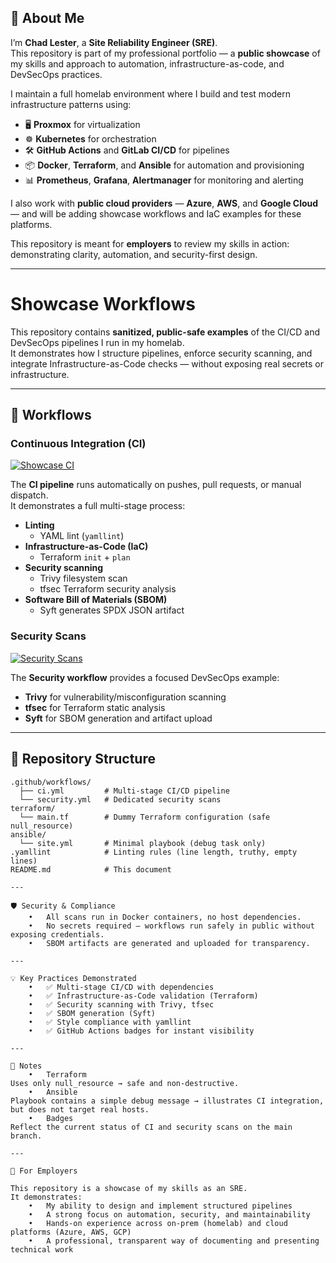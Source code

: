 

## 👋 About Me

I’m **Chad Lester**, a **Site Reliability Engineer (SRE)**.  
This repository is part of my professional portfolio — a **public showcase** of my skills and approach to automation, infrastructure-as-code, and DevSecOps practices.  

I maintain a full homelab environment where I build and test modern infrastructure patterns using:  
- 🖥️ **Proxmox** for virtualization  
- ☸️ **Kubernetes** for orchestration  
- 🛠️ **GitHub Actions** and **GitLab CI/CD** for pipelines  
- 📦 **Docker**, **Terraform**, and **Ansible** for automation and provisioning  
- 📊 **Prometheus**, **Grafana**, **Alertmanager** for monitoring and alerting  

I also work with **public cloud providers** — **Azure**, **AWS**, and **Google Cloud** — and will be adding showcase workflows and IaC examples for these platforms.  

This repository is meant for **employers** to review my skills in action: demonstrating clarity, automation, and security-first design.

---

# Showcase Workflows

This repository contains **sanitized, public-safe examples** of the CI/CD and DevSecOps pipelines I run in my homelab.  
It demonstrates how I structure pipelines, enforce security scanning, and integrate Infrastructure-as-Code checks — without exposing real secrets or infrastructure.

---

## 🚀 Workflows

### Continuous Integration (CI)
[![Showcase CI](https://github.com/chadalanlester/showcase/actions/workflows/ci.yml/badge.svg?branch=main)](https://github.com/chadalanlester/showcase/actions/workflows/ci.yml)

The **CI pipeline** runs automatically on pushes, pull requests, or manual dispatch.  
It demonstrates a full multi-stage process:

- **Linting**  
  - YAML lint (`yamllint`)
- **Infrastructure-as-Code (IaC)**  
  - Terraform `init` + `plan`
- **Security scanning**  
  - Trivy filesystem scan
  - tfsec Terraform security analysis
- **Software Bill of Materials (SBOM)**  
  - Syft generates SPDX JSON artifact

### Security Scans
[![Security Scans](https://github.com/chadalanlester/showcase/actions/workflows/security.yml/badge.svg?branch=main)](https://github.com/chadalanlester/showcase/actions/workflows/security.yml)

The **Security workflow** provides a focused DevSecOps example:
- **Trivy** for vulnerability/misconfiguration scanning  
- **tfsec** for Terraform static analysis  
- **Syft** for SBOM generation and artifact upload  

---

## 📂 Repository Structure

```text
.github/workflows/
  ├── ci.yml         # Multi-stage CI/CD pipeline
  └── security.yml   # Dedicated security scans
terraform/
  └── main.tf        # Dummy Terraform configuration (safe null_resource)
ansible/
  └── site.yml       # Minimal playbook (debug task only)
.yamllint            # Linting rules (line length, truthy, empty lines)
README.md            # This document

---

🛡️ Security & Compliance
	•	All scans run in Docker containers, no host dependencies.
	•	No secrets required — workflows run safely in public without exposing credentials.
	•	SBOM artifacts are generated and uploaded for transparency.

---

💡 Key Practices Demonstrated
	•	✅ Multi-stage CI/CD with dependencies
	•	✅ Infrastructure-as-Code validation (Terraform)
	•	✅ Security scanning with Trivy, tfsec
	•	✅ SBOM generation (Syft)
	•	✅ Style compliance with yamllint
	•	✅ GitHub Actions badges for instant visibility

---

📝 Notes
	•	Terraform
Uses only null_resource → safe and non-destructive.
	•	Ansible
Playbook contains a simple debug message → illustrates CI integration, but does not target real hosts.
	•	Badges
Reflect the current status of CI and security scans on the main branch.

---

👀 For Employers

This repository is a showcase of my skills as an SRE.
It demonstrates:
	•	My ability to design and implement structured pipelines
	•	A strong focus on automation, security, and maintainability
	•	Hands-on experience across on-prem (homelab) and cloud platforms (Azure, AWS, GCP)
	•	A professional, transparent way of documenting and presenting technical work
